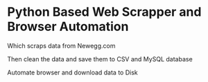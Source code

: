 # Python Based Web Scrapper and Browser Automation

Which scraps data from Newegg.com

Then clean the data and save them to CSV and MySQL database

Automate browser and download data to Disk
